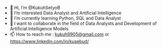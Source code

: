 - 👋 Hi, I’m @KukuhSetyoB
- 👀 I’m interested Data Analyst and Artificial Intelligence
- 🌱 I’m currently learning Python, SQL and Data Analyst
- 💞️ I want to collaborate in the field of Data Analysts and Development of Artificial Intelligence Models
- 📫 How to reach me : kukuh9905@gmail.com or https://www.linkedin.com/in/kusebud/

<!---
KukuhSetyoB/KukuhSetyoB is a ✨ special ✨ repository because its `README.md` (this file) appears on your GitHub profile.
You can click the Preview link to take a look at your changes.
--->
